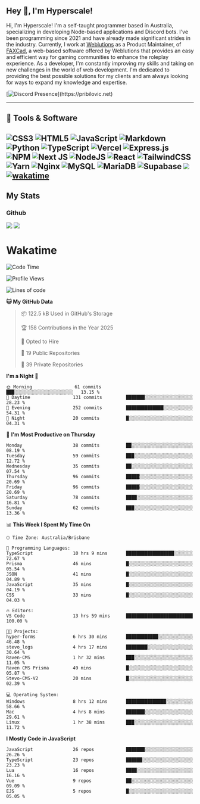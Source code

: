 ## Hey 👋, I'm Hyperscale!

Hi, I'm Hyperscale! I'm a self-taught programmer based in Australia, specializing in developing Node-based applications and Discord bots. I've been programming since 2021 and have already made significant strides in the industry. Currently, I work at [Weblutions](https://weblutions.com) as a Product Maintainer, of [FAXCad](https://weblutions.com/store/faxcad), a web-based software offered by Weblutions that provides an easy and efficient way for gaming communities to enhance the roleplay experience. As a developer, I'm constantly improving my skills and taking on new challenges in the world of web development. I'm dedicated to providing the best possible solutions for my clients and am always looking for ways to expand my knowledge and expertise.

[![Discord Presence](https://lanyard.cnrad.dev/api/906061699562475581?=idleMessage=:Just%Chillin%With%My%Kangaroo!)](https://pribilovic.net)

<p align="center">
<a href="https://github.com/Hyperscale1">
</a>
</p>

---
## 🔧 Tools & Software

![CSS3](https://img.shields.io/badge/css3-%231572B6.svg?style=for-the-badge&logo=css3&logoColor=white) ![HTML5](https://img.shields.io/badge/html5-%23E34F26.svg?style=for-the-badge&logo=html5&logoColor=white) ![JavaScript](https://img.shields.io/badge/javascript-%23323330.svg?style=for-the-badge&logo=javascript&logoColor=%23F7DF1E)  ![Markdown](https://img.shields.io/badge/markdown-%23000000.svg?style=for-the-badge&logo=markdown&logoColor=white) ![Python](https://img.shields.io/badge/python-3670A0?style=for-the-badge&logo=python&logoColor=ffdd54) ![TypeScript](https://img.shields.io/badge/typescript-%23007ACC.svg?style=for-the-badge&logo=typescript&logoColor=white) ![Vercel](https://img.shields.io/badge/vercel-%23000000.svg?style=for-the-badge&logo=vercel&logoColor=white) ![Express.js](https://img.shields.io/badge/express.js-%23404d59.svg?style=for-the-badge&logo=express&logoColor=%2361DAFB) ![NPM](https://img.shields.io/badge/NPM-%23000000.svg?style=for-the-badge&logo=npm&logoColor=white) ![Next JS](https://img.shields.io/badge/Next-black?style=for-the-badge&logo=next.js&logoColor=white) ![NodeJS](https://img.shields.io/badge/node.js-6DA55F?style=for-the-badge&logo=node.js&logoColor=white) ![React](https://img.shields.io/badge/react-%2320232a.svg?style=for-the-badge&logo=react&logoColor=%2361DAFB) ![TailwindCSS](https://img.shields.io/badge/tailwindcss-%2338B2AC.svg?style=for-the-badge&logo=tailwind-css&logoColor=white) ![Yarn](https://img.shields.io/badge/yarn-%232C8EBB.svg?style=for-the-badge&logo=yarn&logoColor=white) ![Nginx](https://img.shields.io/badge/nginx-%23009639.svg?style=for-the-badge&logo=nginx&logoColor=white) ![MySQL](https://img.shields.io/badge/mysql-%2300f.svg?style=for-the-badge&logo=mysql&logoColor=white) ![MariaDB](https://img.shields.io/badge/mariadb-%23316192.svg?style=for-the-badge&logo=mariadb&logoColor=white) ![Supabase](https://img.shields.io/badge/Supabase-3ECF8E?style=for-the-badge&logo=supabase&logoColor=white) ![](https://img.shields.io/badge/Ubuntu-E95420?style=for-the-badge&logo=ubuntu&logoColor=white) [![wakatime](https://wakatime.com/badge/user/6e098b16-30e8-493e-bf77-598fafbb912d.svg?style=for-the-badge)](https://wakatime.com/@6e098b16-30e8-493e-bf77-598fafbb912d) 
---
## My Stats

### Github
![](https://github-readme-stats.vercel.app/api?username=Hyperscale1&theme=blue-green)
![](https://github-readme-stats.vercel.app/api/top-langs/?username=Hyperscale1&theme=blue-green)

# Wakatime
<!--START_SECTION:waka-->
![Code Time](http://img.shields.io/badge/Code%20Time-964%20hrs%2019%20mins-blue)

![Profile Views](http://img.shields.io/badge/Profile%20Views-5-blue)

![Lines of code](https://img.shields.io/badge/From%20Hello%20World%20I%27ve%20Written-2.5%20million%20lines%20of%20code-blue)

**🐱 My GitHub Data** 

> 📦 122.5 kB Used in GitHub's Storage 
 > 
> 🏆 158 Contributions in the Year 2025
 > 
> 💼 Opted to Hire
 > 
> 📜 19 Public Repositories 
 > 
> 🔑 39 Private Repositories 
 > 
**I'm a Night 🦉** 

```text
🌞 Morning                61 commits          ███░░░░░░░░░░░░░░░░░░░░░░   13.15 % 
🌆 Daytime                131 commits         ███████░░░░░░░░░░░░░░░░░░   28.23 % 
🌃 Evening                252 commits         ██████████████░░░░░░░░░░░   54.31 % 
🌙 Night                  20 commits          █░░░░░░░░░░░░░░░░░░░░░░░░   04.31 % 
```
📅 **I'm Most Productive on Thursday** 

```text
Monday                   38 commits          ██░░░░░░░░░░░░░░░░░░░░░░░   08.19 % 
Tuesday                  59 commits          ███░░░░░░░░░░░░░░░░░░░░░░   12.72 % 
Wednesday                35 commits          ██░░░░░░░░░░░░░░░░░░░░░░░   07.54 % 
Thursday                 96 commits          █████░░░░░░░░░░░░░░░░░░░░   20.69 % 
Friday                   96 commits          █████░░░░░░░░░░░░░░░░░░░░   20.69 % 
Saturday                 78 commits          ████░░░░░░░░░░░░░░░░░░░░░   16.81 % 
Sunday                   62 commits          ███░░░░░░░░░░░░░░░░░░░░░░   13.36 % 
```


📊 **This Week I Spent My Time On** 

```text
🕑︎ Time Zone: Australia/Brisbane

💬 Programming Languages: 
TypeScript               10 hrs 9 mins       ██████████████████░░░░░░░   72.67 % 
Prisma                   46 mins             █░░░░░░░░░░░░░░░░░░░░░░░░   05.54 % 
JSON                     41 mins             █░░░░░░░░░░░░░░░░░░░░░░░░   04.89 % 
JavaScript               35 mins             █░░░░░░░░░░░░░░░░░░░░░░░░   04.19 % 
CSS                      33 mins             █░░░░░░░░░░░░░░░░░░░░░░░░   04.03 % 

🔥 Editors: 
VS Code                  13 hrs 59 mins      █████████████████████████   100.00 % 

🐱‍💻 Projects: 
hyper-forms              6 hrs 30 mins       ████████████░░░░░░░░░░░░░   46.48 % 
stevo_logs               4 hrs 17 mins       ████████░░░░░░░░░░░░░░░░░   30.64 % 
Raven-CMS                1 hr 32 mins        ███░░░░░░░░░░░░░░░░░░░░░░   11.05 % 
Raven CMS Prisma         49 mins             █░░░░░░░░░░░░░░░░░░░░░░░░   05.87 % 
Stevo-CMS-V2             20 mins             █░░░░░░░░░░░░░░░░░░░░░░░░   02.39 % 

💻 Operating System: 
Windows                  8 hrs 12 mins       ███████████████░░░░░░░░░░   58.66 % 
Mac                      4 hrs 8 mins        ███████░░░░░░░░░░░░░░░░░░   29.61 % 
Linux                    1 hr 38 mins        ███░░░░░░░░░░░░░░░░░░░░░░   11.72 % 
```

**I Mostly Code in JavaScript** 

```text
JavaScript               26 repos            ███████░░░░░░░░░░░░░░░░░░   26.26 % 
TypeScript               23 repos            ██████░░░░░░░░░░░░░░░░░░░   23.23 % 
Lua                      16 repos            ████░░░░░░░░░░░░░░░░░░░░░   16.16 % 
Vue                      9 repos             ██░░░░░░░░░░░░░░░░░░░░░░░   09.09 % 
EJS                      5 repos             █░░░░░░░░░░░░░░░░░░░░░░░░   05.05 % 
```




<!--END_SECTION:waka-->
